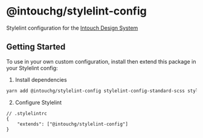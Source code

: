 # @intouchg/stylelint-config

Stylelint configuration for the [Intouch Design System](https://ids.intouchg.co/)

## Getting Started

To use in your own custom configuration, install then extend this package in your Stylelint config:

1. Install dependencies
```sh
yarn add @intouchg/stylelint-config stylelint-config-standard-scss stylelint-config-prettier stylelint-config-idiomatic-order stylelint-order stylelint
```

2. Configure Stylelint
```jsonc
// .stylelintrc
{
    "extends": ["@intouchg/stylelint-config"]
}
```
